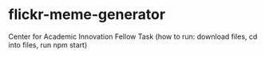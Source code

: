 # flickr-meme-generator
Center for Academic Innovation Fellow Task
(how to run: download files, cd into files, run npm start)
